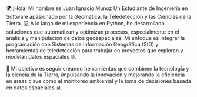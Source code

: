 🌍 ¡Hola! 
Mi nombre es Juan Ignacio Munoz
Un Estudiante de Ingeniería en Software apasionado por la Geomática, la Teledetección y las Ciencias de la Tierra.
💻 A lo largo de mi experiencia en Python, he desarrollado soluciones que automatizan y optimizan procesos, especialmente en el análisis y manipulación de datos geoespaciales. Mi enfoque es integrar la programación con Sistemas de Información Geográfica (SIG) y herramientas de teledetección para trabajar en proyectos que exploran y modelan datos espaciales 🌐.

🔬 Mi objetivo es seguir creando herramientas que combinen la tecnología y la ciencia de la Tierra, impulsando la innovación y mejorando la eficiencia en áreas clave como el monitoreo ambiental y la toma de decisiones basada en datos espaciales 📊.
